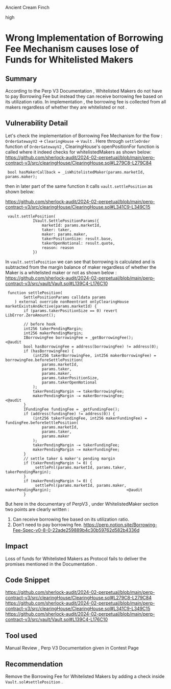 Ancient Cream Finch

high

# Wrong Implementation of Borrowing Fee Mechanism causes lose of Funds for Whitelisted Makers

## Summary
According to the Perp V3 Documentation , Whitelisted Makers do not have to pay Borrowing Fee but instead they can receive borrowing fee based on its utilization ratio. In implementation , the borrowing fee is collected from all makers regardless of whether they are whitelisted or not . 
## Vulnerability Detail
Let's check the implementation of Borrowing Fee Mechanism for the flow : `OrderGatewayV2` -> `ClearingHouse` -> `Vault` . 
Here through `settleOrder` function of `OrderGatewayV2` , ClearingHouse's openPositionFor function is called where it indeed checks for whitelistedMakers as shown below: 
https://github.com/sherlock-audit/2024-02-perpetual/blob/main/perp-contract-v3/src/clearingHouse/ClearingHouse.sol#L279C8-L279C84
```solidity
 bool hasMakerCallback = _isWhitelistedMaker(params.marketId, params.maker);
```
then in later part of the same function it calls `vault.settlePosition` as shown below:

https://github.com/sherlock-audit/2024-02-perpetual/blob/main/perp-contract-v3/src/clearingHouse/ClearingHouse.sol#L341C9-L349C15
```solidity
 vault.settlePosition(
            IVault.SettlePositionParams({
                marketId: params.marketId,
                taker: taker,
                maker: params.maker,
                takerPositionSize: result.base,
                takerOpenNotional: result.quote,
                reason: reason
            })
```
In `vault.settlePosition` we can see that borrowing is calculated and is subtracted from the margin balance of maker regardless of whether the Maker is a whitelisted maker or not as shown below : 
https://github.com/sherlock-audit/2024-02-perpetual/blob/main/perp-contract-v3/src/vault/Vault.sol#L139C4-L176C10
```solidity
 function settlePosition(
        SettlePositionParams calldata params
    ) external override nonReentrant onlyClearingHouse marketExistsAndActive(params.marketId) {
        if (params.takerPositionSize == 0) revert LibError.ZeroAmount();

        // before hook
        int256 takerPendingMargin;
        int256 makerPendingMargin;
        IBorrowingFee borrowingFee = _getBorrowingFee();                                                                     <@audit
        bool hasBorrowingFee = address(borrowingFee) != address(0);
        if (hasBorrowingFee) {
            (int256 takerBorrowingFee, int256 makerBorrowingFee) = borrowingFee.beforeSettlePosition( 
                params.marketId,
                params.taker,
                params.maker,
                params.takerPositionSize,
                params.takerOpenNotional
            );
            takerPendingMargin -= takerBorrowingFee;
            makerPendingMargin -= makerBorrowingFee;                                                                             <@audit
        }
        IFundingFee fundingFee = _getFundingFee();
        if (address(fundingFee) != address(0)) {
            (int256 takerFundingFee, int256 makerFundingFee) = fundingFee.beforeSettlePosition(
                params.marketId,
                params.taker,
                params.maker
            );
            takerPendingMargin -= takerFundingFee;
            makerPendingMargin -= makerFundingFee;
        }
        // settle taker & maker's pending margin
        if (takerPendingMargin != 0) {
            _settlePnl(params.marketId, params.taker, takerPendingMargin);
        }
        if (makerPendingMargin != 0) {
            _settlePnl(params.marketId, params.maker, makerPendingMargin);                                 <@audit
        }
```
But here in the documentary of PerpV3 , under WhitelistedMaker section two points are clearly written : 
1) Can receive borrowing fee based on its utilization ratio.
2) Don’t need to pay borrowing fee.
https://perp.notion.site/Borrowing-Fee-Spec-v0-8-0-22ade259889b4c30b59762d582b4336d
## Impact
Loss of funds for Whitelisted Makers as Protocol fails to deliver the promises mentioned in the Documentation . 
## Code Snippet
https://github.com/sherlock-audit/2024-02-perpetual/blob/main/perp-contract-v3/src/clearingHouse/ClearingHouse.sol#L279C8-L279C84
https://github.com/sherlock-audit/2024-02-perpetual/blob/main/perp-contract-v3/src/clearingHouse/ClearingHouse.sol#L341C9-L349C15
https://github.com/sherlock-audit/2024-02-perpetual/blob/main/perp-contract-v3/src/vault/Vault.sol#L139C4-L176C10
## Tool used

Manual Review , Perp V3 Documentation given in Contest Page

## Recommendation
Remove the Borrowing Fee for Whitelisted Makers by adding a check inside `Vault.sol#settlePosition` .